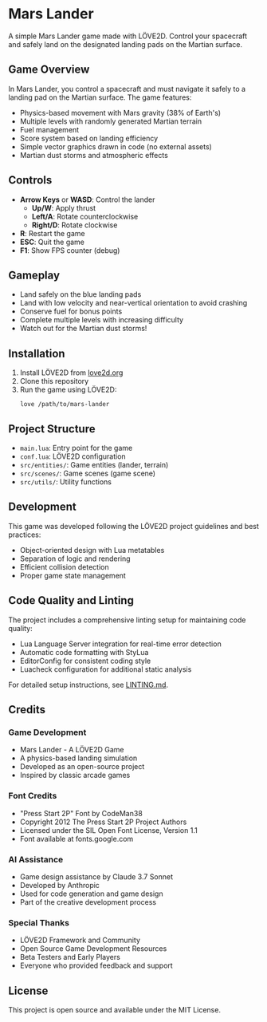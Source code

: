 # Mars Lander

A simple Mars Lander game made with LÖVE2D. Control your spacecraft and safely land on the designated landing pads on the Martian surface.

## Game Overview

In Mars Lander, you control a spacecraft and must navigate it safely to a landing pad on the Martian surface. The game features:

- Physics-based movement with Mars gravity (38% of Earth's)
- Multiple levels with randomly generated Martian terrain
- Fuel management
- Score system based on landing efficiency
- Simple vector graphics drawn in code (no external assets)
- Martian dust storms and atmospheric effects

## Controls

- **Arrow Keys** or **WASD**: Control the lander
  - **Up/W**: Apply thrust
  - **Left/A**: Rotate counterclockwise
  - **Right/D**: Rotate clockwise
- **R**: Restart the game
- **ESC**: Quit the game
- **F1**: Show FPS counter (debug)

## Gameplay

- Land safely on the blue landing pads
- Land with low velocity and near-vertical orientation to avoid crashing
- Conserve fuel for bonus points
- Complete multiple levels with increasing difficulty
- Watch out for the Martian dust storms!

## Installation

1. Install LÖVE2D from [love2d.org](https://love2d.org/)
2. Clone this repository
3. Run the game using LÖVE2D:
   ```
   love /path/to/mars-lander
   ```

## Project Structure

- `main.lua`: Entry point for the game
- `conf.lua`: LÖVE2D configuration
- `src/entities/`: Game entities (lander, terrain)
- `src/scenes/`: Game scenes (game scene)
- `src/utils/`: Utility functions

## Development

This game was developed following the LÖVE2D project guidelines and best practices:

- Object-oriented design with Lua metatables
- Separation of logic and rendering
- Efficient collision detection
- Proper game state management

## Code Quality and Linting

The project includes a comprehensive linting setup for maintaining code quality:

- Lua Language Server integration for real-time error detection
- Automatic code formatting with StyLua
- EditorConfig for consistent coding style
- Luacheck configuration for additional static analysis

For detailed setup instructions, see [LINTING.md](LINTING.md).

## Credits

### Game Development
- Mars Lander - A LÖVE2D Game
- A physics-based landing simulation
- Developed as an open-source project
- Inspired by classic arcade games

### Font Credits
- "Press Start 2P" Font by CodeMan38
- Copyright 2012 The Press Start 2P Project Authors
- Licensed under the SIL Open Font License, Version 1.1
- Font available at fonts.google.com

### AI Assistance
- Game design assistance by Claude 3.7 Sonnet
- Developed by Anthropic
- Used for code generation and game design
- Part of the creative development process

### Special Thanks
- LÖVE2D Framework and Community
- Open Source Game Development Resources
- Beta Testers and Early Players
- Everyone who provided feedback and support

## License

This project is open source and available under the MIT License. 

